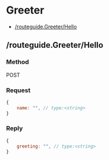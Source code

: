 # Greeter

  

- [/routeguide.Greeter/Hello](#routeguidegreeterhello)

## /routeguide.Greeter/Hello



### Method

POST

### Request
```javascript
{
    name: "", // type:<string>
}
```

### Reply
```javascript
{
    greeting: "", // type:<string>
}
```
